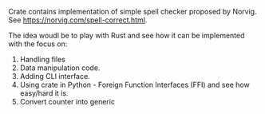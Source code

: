 Crate contains implementation of simple spell checker proposed by Norvig. See https://norvig.com/spell-correct.html.

The idea woudl be to play with Rust and see how it can be implemented with the focus on:
1. Handling files
2. Data manipulation code.
3. Adding CLI interface.
4. Using crate in Python - Foreign Function Interfaces (FFI) and see how easy/hard it is.
5. Convert counter into generic